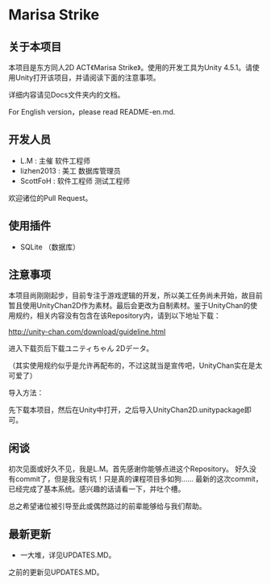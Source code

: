 Marisa Strike
============

## 关于本项目
本项目是东方同人2D ACT《Marisa Strike》。使用的开发工具为Unity 4.5.1。请使用Unity打开该项目，并请阅读下面的注意事项。

详细内容请见Docs文件夹内的文档。

For English version，please read README-en.md.

## 开发人员
* L.M : 主催 软件工程师
* lizhen2013 : 美工 数据库管理员
* ScottFoH : 软件工程师 测试工程师

欢迎诸位的Pull Request。

## 使用插件
* SQLite （数据库）

## 注意事项
本项目尚刚刚起步，目前专注于游戏逻辑的开发，所以美工任务尚未开始，故目前暂且使用UnityChan2D作为素材。最后会更改为自制素材。鉴于UnityChan的使用规约，相关内容没有包含在该Repository内，请到以下地址下载：

http://unity-chan.com/download/guideline.html

进入下载页后下载ユニティちゃん 2Dデータ。

（其实使用规约似乎是允许再配布的，不过这就当是宣传吧，UnityChan实在是太可爱了）

导入方法：

先下载本项目，然后在Unity中打开，之后导入UnityChan2D.unitypackage即可。

## 闲谈
初次见面或好久不见，我是L.M。首先感谢你能够点进这个Repository。
好久没有commit了，但是我没有坑！只是真的课程项目多如狗……
最新的这次commit，已经完成了基本系统。感兴趣的话请看一下，并吐个槽。

总之希望诸位被引导至此或偶然路过的前辈能够给与我们帮助。

## 最新更新
* 一大堆，详见UPDATES.MD。

之前的更新见UPDATES.MD。